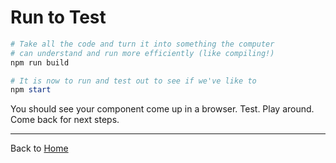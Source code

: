 # Run to Test

```PowerShell
# Take all the code and turn it into something the computer
# can understand and run more efficiently (like compiling!)
npm run build

# It is now to run and test out to see if we've like to 
npm start
```
You should see your component come up in a browser. Test. Play around. Come back for next steps. 

---

Back to [Home](../README.md)
